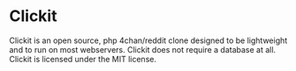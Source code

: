 Clickit
========

Clickit is an open source, php 4chan/reddit clone designed to be lightweight and to run on most webservers. Clickit does not require a database at all.
Clickit is licensed under the MIT license.
